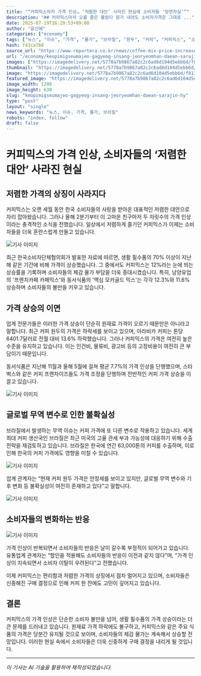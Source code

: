 ```yaml
---
title: "“커피믹스마저 가격 인상… ‘저렴한 대안’ 사라진 현실에 소비자들 ’망연자실’”"
description: "## 커피믹스마저 오를 줄은 몰랐다 원가 내려도 소비자가격은 그대로 ..."
date: 2025-07-19T16:29:53+09:00
author: "윤신애"
categories: ["economy"]
tags: ["뉴스", "이슈", "가격", "물가", "브라질", "원두", "커피", "커피믹스", "소비자 불만", "생활비 상승"]
hash: f43ca7b8
source_url: "https://www.reportera.co.kr/news/coffee-mix-price-increased-by-12/"
url: "/economy/keopimigseumajeo-gagyeog-insang-jeoryeomhan-daean-sarajin-hy/"
images: ["https://imagedelivery.net/5778a7b9867a82c2c6ad6d104d5ebb6d/f813da80-6a51-4400-3ce9-0cb83aca5800/public"]
thumbnail: "https://imagedelivery.net/5778a7b9867a82c2c6ad6d104d5ebb6d/f813da80-6a51-4400-3ce9-0cb83aca5800/public"
image: "https://imagedelivery.net/5778a7b9867a82c2c6ad6d104d5ebb6d/f813da80-6a51-4400-3ce9-0cb83aca5800/public"
featured_image: "https://imagedelivery.net/5778a7b9867a82c2c6ad6d104d5ebb6d/f813da80-6a51-4400-3ce9-0cb83aca5800/public"
image_width: 1200
image_height: 630
slug: "keopimigseumajeo-gagyeog-insang-jeoryeomhan-daean-sarajin-hy"
type: "post"
layout: "single"
news_keywords: "뉴스, 이슈, 가격, 물가, 브라질"
robots: "index, follow"
draft: false
---
```


# 커피믹스의 가격 인상, 소비자들의 ‘저렴한 대안’ 사라진 현실

## 저렴한 가격의 상징이 사라지다

커피믹스는 오랜 세월 동안 한국 소비자들의 사랑을 받아온 대표적인 저렴한 대안으로 자리 잡아왔습니다. 그러나 올해 2분기부터 이 고마운 친구마저 두 자릿수의 가격 인상이라는 충격적인 소식을 전했습니다. 일상에서 저렴하게 즐기던 커피믹스가 이제는 소비자들을 더욱 혼란스럽게 만들고 있습니다. 


![기사 이미지](https://imagedelivery.net/5778a7b9867a82c2c6ad6d104d5ebb6d/f813da80-6a51-4400-3ce9-0cb83aca5800/public)


최근 한국소비자단체협의회가 발표한 자료에 따르면, 생활 필수품의 70% 이상이 지난해 같은 기간에 비해 가격이 상승했습니다. 그 중에서도 커피믹스는 12%라는 눈에 띄는 상승률을 기록하며 소비자들의 체감 물가 부담을 더욱 증대시켰습니다. 특히, 남양유업의 '프렌치카페 카페믹스'와 동서식품의 '맥심 모카골드 믹스'는 각각 12.3%와 11.6% 상승하며 소비자들의 불만을 키우고 있습니다.

## 가격 상승의 이면

업계 전문가들은 이러한 가격 상승이 단순히 원재료 가격이 오르기 때문만은 아니라고 말합니다. 최근 커피 원두의 가격은 하락세를 보이고 있으며, 아라비카 커피는 톤당 6401.7달러로 전월 대비 13.6% 하락했습니다. 그러나 커피믹스의 가격은 여전히 높은 수준을 유지하고 있습니다. 이는 인건비, 물류비, 광고비 등의 고정비용이 여전히 큰 부담이기 때문입니다. 

동서식품은 지난해 11월과 올해 5월에 걸쳐 평균 7.7%의 가격 인상을 단행했으며, 스타벅스와 같은 커피 프랜차이즈들도 가격 조정을 단행하며 전반적인 커피 가격 상승을 이끌고 있습니다.


![기사 이미지](https://imagedelivery.net/5778a7b9867a82c2c6ad6d104d5ebb6d/8f6d64be-28f3-48cf-47c6-cc8bc1d84e00/public)


## 글로벌 무역 변수로 인한 불확실성

브라질에서 발생하는 무역 이슈는 커피 가격에 또 다른 변수로 작용하고 있습니다. 세계 최대 커피 생산국인 브라질은 최근 미국의 고율 관세 부과 가능성에 대응하기 위해 수출 전략을 재검토하고 있습니다. 브라질은 한국에 연간 63,000톤의 커피를 수출하며, 이로 인해 한국의 커피 가격에도 영향을 미칠 수 있습니다.


![기사 이미지](https://imagedelivery.net/5778a7b9867a82c2c6ad6d104d5ebb6d/91ddcd47-7c50-4315-fe79-aa6da40ce800/public)


업계 관계자는 “현재 커피 원두 가격은 안정세를 보이고 있지만, 글로벌 무역 변수와 기후 변화 등 불확실성이 여전히 존재하고 있다”고 말합니다.


![기사 이미지](https://imagedelivery.net/5778a7b9867a82c2c6ad6d104d5ebb6d/061093c7-f75d-406f-7e5e-095593a76000/public)


## 소비자들의 변화하는 반응


![기사 이미지](https://imagedelivery.net/5778a7b9867a82c2c6ad6d104d5ebb6d/1dd0dcf0-6a8e-488f-1fb4-114e00609100/public)


가격 인상이 반복되면서 소비자들의 반응은 날이 갈수록 부정적이 되어가고 있습니다. 유통업계 관계자는 “할인을 적용해도 소비자들의 반응이 이전과 같지 않다”며, “가격 인상이 지속되면서 소비자 이탈이 우려된다”고 전했습니다. 

이제 커피믹스는 편리함과 저렴한 가격의 상징에서 점차 멀어지고 있으며, 소비자들은 신중해진 구매 결정으로 인해 커피 한 잔에도 고민이 깊어지고 있습니다. 

## 결론

커피믹스의 가격 인상은 단순한 소비자 불만을 넘어, 생활 필수품의 가격 상승이라는 더 큰 문제를 드러내고 있습니다. 원재료 가격 하락에도 불구하고, 커피믹스와 같은 주요 식품의 가격은 당분간 유지될 것으로 보이며, 소비자들의 체감 물가는 계속해서 상승할 전망입니다. 이러한 현실 속에서 소비자들은 더욱 신중하게 구매 결정을 내리게 될 것입니다.

---
*이 기사는 AI 기술을 활용하여 재작성되었습니다.*
